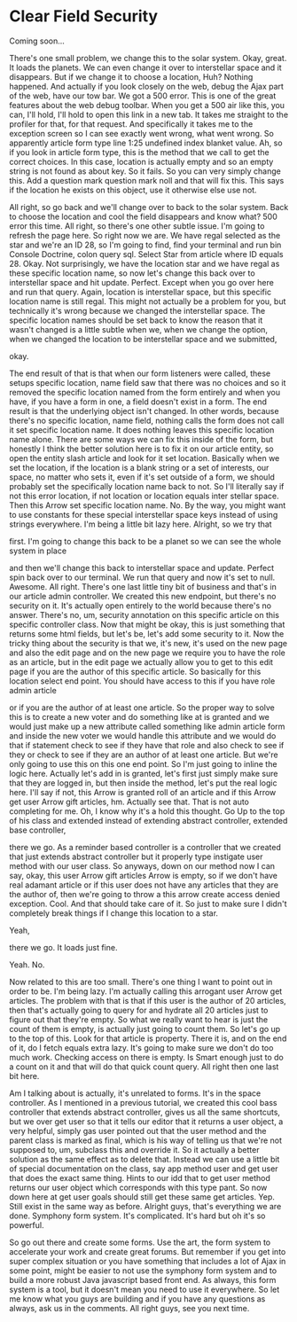 # Clear Field Security

Coming soon...

There's one small problem, we change this to the solar system. Okay, great. It loads the planets. We can even change it over to interstellar space and it disappears. But if we change it to choose a location, Huh? Nothing happened. And actually if you look closely on the web, debug the Ajax part of the web, have our tow bar. We got a 500 error. This is one of the great features about the web debug toolbar. When you get a 500 air like this, you can, I'll hold, I'll hold to open this link in a new tab. It takes me straight to the profiler for that, for that request. And specifically it takes me to the exception screen so I can see exactly went wrong, what went wrong. So apparently article form type line 1:25 undefined index blanket value. Ah, so if you look in article form type, this is the method that we call to get the correct choices. In this case, location is actually empty and so an empty string is not found as about key. So it fails. So you can very simply change this. Add a question mark question mark noll and that will fix this. This says if the location he exists on this object, use it otherwise else use not.

All right, so go back and we'll change over to back to the solar system. Back to choose the location and cool the field disappears and know what? 500 error this time. All right, so there's one other subtle issue. I'm going to refresh the page here. So right now we are. We have regal selected as the star and we're an ID 28, so I'm going to find, find your terminal and run bin Console Doctrine, colon query sql. Select Star from article where ID equals 28. Okay. Not surprisingly, we have the location star and we have regal as these specific location name, so now let's change this back over to interstellar space and hit update. Perfect. Except when you go over here and run that query. Again, location is interstellar space, but this specific location name is still regal. This might not actually be a problem for you, but technically it's wrong because we changed the interstellar space. The specific location names should be set back to know the reason that it wasn't changed is a little subtle when we, when we change the option, when we changed the location to be interstellar space and we submitted,

okay.

The end result of that is that when our form listeners were called, these setups specific location, name field saw that there was no choices and so it removed the specific location named from the form entirely and when you have, if you have a form in one, a field doesn't exist in a form. The end result is that the underlying object isn't changed. In other words, because there's no specific location, name field, nothing calls the form does not call it set specific location name. It does nothing leaves this specific location name alone. There are some ways we can fix this inside of the form, but honestly I think the better solution here is to fix it on our article entity, so open the entity slash article and look for it set location. Basically when we set the location, if the location is a blank string or a set of interests, our space, no matter who sets it, even if it's set outside of a form, we should probably set the specifically location name back to not. So I'll literally say if not this error location, if not location or location equals inter stellar space. Then this Arrow set specific location name. No. By the way, you might want to use constants for these special interstellar space keys instead of using strings everywhere. I'm being a little bit lazy here. Alright, so we try that

first. I'm going to change this back to be a planet so we can see the whole system in place

and then we'll change this back to interstellar space and update. Perfect spin back over to our terminal. We run that query and now it's set to null. Awesome. All right. There's one last little tiny bit of business and that's in our article admin controller. We created this new endpoint, but there's no security on it. It's actually open entirely to the world because there's no answer. There's no, um, security annotation on this specific article on this specific controller class. Now that might be okay, this is just something that returns some html fields, but let's be, let's add some security to it. Now the tricky thing about the security is that we, it's new, it's used on the new page and also the edit page and on the new page we require you to have the role as an article, but in the edit page we actually allow you to get to this edit page if you are the author of this specific article. So basically for this location select end point. You should have access to this if you have role admin article

or if you are the author of at least one article. So the proper way to solve this is to create a new voter and do something like at is granted and we would just make up a new attribute called something like admin article form and inside the new voter we would handle this attribute and we would do that if statement check to see if they have that role and also check to see if they or check to see if they are an author of at least one article. But we're only going to use this on this one end point. So I'm just going to inline the logic here. Actually let's add in is granted, let's first just simply make sure that they are logged in, but then inside the method, let's put the real logic here. I'll say if not, this Arrow is granted roll of an article and if this Arrow get user Arrow gift articles, hm. Actually see that. That is not auto completing for me. Oh, I know why it's a hold this thought. Go Up to the top of his class and extended instead of extending abstract controller, extended base controller,

there we go. As a reminder based controller is a controller that we created that just extends abstract controller but it properly type instigate user method with our user class. So anyways, down on our method now I can say, okay, this user Arrow gift articles Arrow is empty, so if we don't have real adamant article or if this user does not have any articles that they are the author of, then we're going to throw a this arrow create access denied exception. Cool. And that should take care of it. So just to make sure I didn't completely break things if I change this location to a star.

Yeah,

there we go. It loads just fine.

Yeah. No.

Now related to this are too small. There's one thing I want to point out in order to be. I'm being lazy. I'm actually calling this arrogant user Arrow get articles. The problem with that is that if this user is the author of 20 articles, then that's actually going to query for and hydrate all 20 articles just to figure out that they're empty. So what we really want to hear is just the count of them is empty, is actually just going to count them. So let's go up to the top of this. Look for that article is property. There it is, and on the end of it, do I fetch equals extra lazy. It's going to make sure we don't do too much work. Checking access on there is empty. Is Smart enough just to do a count on it and that will do that quick count query. All right then one last bit here.

Am I talking about is actually, it's unrelated to forms. It's in the space controller. As I mentioned in a previous tutorial, we created this cool bass controller that extends abstract controller, gives us all the same shortcuts, but we over get user so that it tells our editor that it returns a user object, a very helpful, simply gas user pointed out that the user method and the parent class is marked as final, which is his way of telling us that we're not supposed to, um, subclass this and override it. So it actually a better solution as the same effect as to delete that. Instead we can use a little bit of special documentation on the class, say app method user and get user that does the exact same thing. Hints to our idd that to get user method returns our user object which corresponds with this type pant. So now down here at get user goals should still get these same get articles. Yep. Still exist in the same way as before. Alright guys, that's everything we are done. Symphony form system. It's complicated. It's hard but oh it's so powerful.

So go out there and create some forms. Use the art, the form system to accelerate your work and create great forums. But remember if you get into super complex situation or you have something that includes a lot of Ajax in some point, might be easier to not use the symphony form system and to build a more robust Java javascript based front end. As always, this form system is a tool, but it doesn't mean you need to use it everywhere. So let me know what you guys are building and if you have any questions as always, ask us in the comments. All right guys, see you next time.